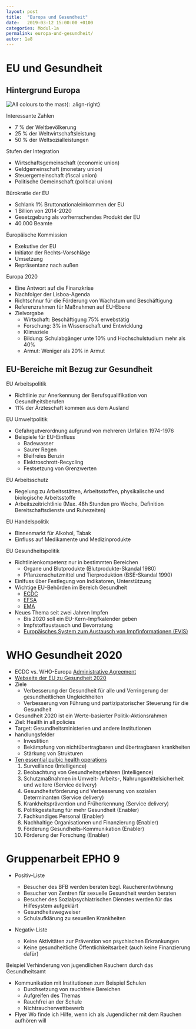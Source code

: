 ```yaml
---
layout: post
title:  "Europa und Gesundheit"
date:   2019-03-12 15:00:00 +0100
categories: Modul-1a
permalink: europa-und-gesundheit/
autor: 1a8
---
```


# EU und Gesundheit
## Hintergrund Europa
![All colours to the mast](http://www.cheminsdememoire.gouv.fr/sites/default/files/styles/article_simple_slide/public/affiche_en_faveur_de_leurope_toutes_nos_couleurs_au_mat_cph_m_seyre_coll_memorial_de_caen.jpg?itok=S14O8E_4){: .align-right}

Interessante Zahlen
  * 7 % der Weltbevölkerung
  * 25 % der Weltwirtschaftsleistung
  * 50 % der Weltsozialleistungen

Stufen der Integration
* Wirtschaftsgemeinschaft (economic union)
* Geldgemeinschaft (monetary union)
* Steuergemeinschaft (fiscal union)
* Politische Gemeinschaft (political union)

Bürokratie der EU
* Schlank 1% Bruttonationaleinkommen der EU
* 1 Billion von 2014-2020
* Gesetzgebung als vorherrschendes Produkt der EU
* 40.000 Beamte

Europäische Kommission
* Exekutive der EU
* Initiator der Rechts-Vorschläge
* Umsetzung
* Repräsentanz nach außen

Europa 2020
* Eine Antwort auf die Finanzkrise
* Nachfolger der Lisboa-Agenda
* Richtschnur für die Förderung von Wachstum und Beschäftigung
* Referenzrahmen für Maßnahmen auf EU-Ebene
* Zielvorgabe
  - Wirtschaft: Beschäftigung 75% erwebstätig
  - Forschung: 3% in Wissenschaft und Entwicklung
  - Klimaziele
  - Bildung: Schulabgänger unte 10% und Hochschulstudium mehr als 40%
  - Armut: Weniger als 20% in Armut

## EU-Bereiche mit Bezug zur Gesundheit

EU Arbeitspolitik
* Richtlinie zur Anerkennung der Berufsqualifikation von Gesundheitsberufen
* 11% der Ärzteschaft kommen aus dem Ausland

EU Umweltpolitik
* Gefahrgutverordnung aufgrund von mehreren Unfällen 1974-1976
* Beispiele für EU-Einfluss
  - Badewasser
  - Saurer Regen
  - Bleifreies Benzin
  - Elektroschrott-Recycling
  - Festsetzung von Grenzwerten

EU Arbeitsschutz
* Regelung zu Arbeitsstätten, Arbeitsstoffen, physikalische und biologische Arbeitsstoffe
* Arbeitszeitrichtlinie (Max. 48h Stunden pro Woche, Definition Bereitschaftsdienste und Ruhezeiten)

EU Handelspolitik
* Binnenmarkt für Alkohol, Tabak
* Einfluss auf Medikamente und Medizinprodukte

EU Gesundheitspolitik
* Richtlinienkompetenz nur in bestimmten Bereichen
  * Organe und Blutprodukte (Blutprodukte-Skandal 1980)
  * Pflanzenschutzmittel und Tierproduktion (BSE-Skandal 1990)
* Einlfuss über Festlegung von Indikatoren, Unterstützung
* Wichtige EU-Behörden im Bereich Gesundheit
  - [ECDC](https://ecdc.europa.eu/en/home)
  - [EFSA](http://www.efsa.europa.eu/)
  - [EMA](https://www.ema.europa.eu/en)
* Neues Thema seit zwei Jahren Impfen
  - Bis 2020 soll ein EU-Kern-Impfkalender geben
  - Impfstoffaustausch und Bevorratung
  - [Europäisches System zum Austausch von Impfinformationen (EVIS)](https://ecdc.europa.eu/en/immunisation-vaccines/immunisation-information-systems)

# WHO Gesundheit 2020
* ECDC vs. WHO-Europa [Administrative Agreement](https://ecdc.europa.eu/en/news-events/ecdc-and-whoeurope-have-signed-new-administrative-agreement)
* [Webseite der EU zu Gesundheit 2020](http://www.euro.who.int/de/health-topics/health-policy/health-2020-the-european-policy-for-health-and-well-being/about-health-2020)
* Ziele
  - Verbesserung der Gesundheit für alle und Verringerung der gesundheitlichen Ungleichheiten
  - Verbesserung von Führung und partizipatorischer Steuerung für die Gesundheit
* Gesundheit 2020 ist ein Werte-basierter Politik-Aktionsrahmen
* Ziel: Health in all policies
* Target: Gesundheitsministerien und andere Institutionen
* handlungsfelder
  - Investition
  - Bekämpfung von nichtübertragbaren und übertragbaren krankheiten
  - Stärkung von Strukturen
* [Ten essential pulbic health operations](http://www.euro.who.int/en/health-topics/Health-systems/public-health-services/policy/the-10-essential-public-health-operations)
  1. Surveillance (Intelligence)
  2. Beobachtung von Gesundheitsgefahren (Intelligence)
  3. Schutzmaßnahmen in Umwelt- Arbeits-, Nahrungsmittelsicherheit und weitere (Service delivery)
  4. Gesundheitsförderung und Verbesserung von sozialen Determinanten (Service delivery)
  5. Krankheitsprävention und Früherkennung (Service delivery)
  6. Politikgestaltung für mehr Gesundheit (Enabler)
  7. Fachkundiges Personal (Enabler)
  8. Nachhaltige Organisationen und Finanzierung (Enabler)
  9. Förderung Gesundheits-Kommunikation (Enabler)
  10. Förderung der Forschung (Enabler)

# Gruppenarbeit EPHO 9
* Positiv-Liste
  - Besucher des BFB werden beraten bzgl. Raucherentwöhnung
  - Besucher von Zentren für sexuelle Gesundheit werden beraten
  - Besucher des Sozialpsychiatrischen Dienstes werden für das Hilfesystem aufgeklärt
  - Gesundheitswegweiser
  - Schulaufklärung zu sexuellen Krankheiten

* Negativ-Liste
  - Keine Aktivitäten zur Prävention von psychischen Erkrankungen
  - Keine gesundheitliche Öffentlichkeitsarbeit (auch keine Finanzierung dafür)

Beispiel Verhinderung von jugendlichen Rauchern durch das Gesundheitsamt
* Kommunikation mit Institutionen zum Beispiel Schulen
  - Durchsetzung von rauchfreie Bereichen
  - Aufgreifen des Themas
  - Rauchfrei an der Schule
  - Nichtraucherwettbewerb
* Flyer Wo finde ich Hilfe, wenn ich als Jugendlicher mit dem Rauchen aufhören will
